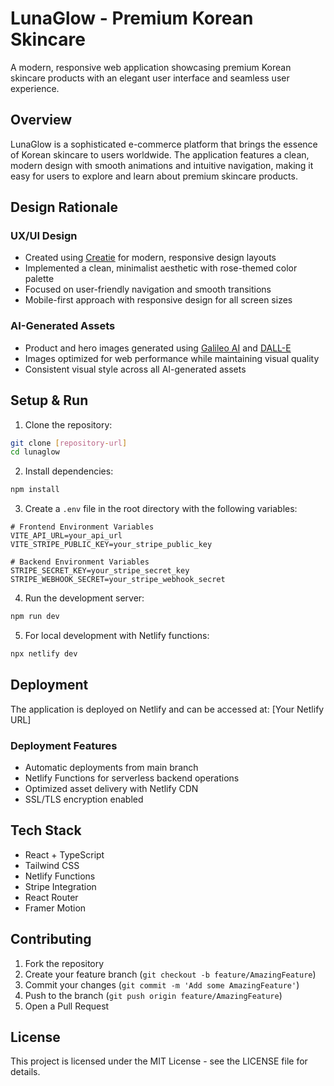 # LunaGlow - Premium Korean Skincare

A modern, responsive web application showcasing premium Korean skincare products with an elegant user interface and seamless user experience.

## Overview

LunaGlow is a sophisticated e-commerce platform that brings the essence of Korean skincare to users worldwide. The application features a clean, modern design with smooth animations and intuitive navigation, making it easy for users to explore and learn about premium skincare products.

## Design Rationale

### UX/UI Design
- Created using [Creatie](https://creatie.com) for modern, responsive design layouts
- Implemented a clean, minimalist aesthetic with rose-themed color palette
- Focused on user-friendly navigation and smooth transitions
- Mobile-first approach with responsive design for all screen sizes

### AI-Generated Assets
- Product and hero images generated using [Galileo AI](https://galileo.ai) and [DALL-E](https://openai.com/dall-e-2)
- Images optimized for web performance while maintaining visual quality
- Consistent visual style across all AI-generated assets

## Setup & Run

1. Clone the repository:
```bash
git clone [repository-url]
cd lunaglow
```

2. Install dependencies:
```bash
npm install
```

3. Create a `.env` file in the root directory with the following variables:
```env
# Frontend Environment Variables
VITE_API_URL=your_api_url
VITE_STRIPE_PUBLIC_KEY=your_stripe_public_key

# Backend Environment Variables
STRIPE_SECRET_KEY=your_stripe_secret_key
STRIPE_WEBHOOK_SECRET=your_stripe_webhook_secret
```

4. Run the development server:
```bash
npm run dev
```

5. For local development with Netlify functions:
```bash
npx netlify dev
```

## Deployment

The application is deployed on Netlify and can be accessed at:
[Your Netlify URL]

### Deployment Features
- Automatic deployments from main branch
- Netlify Functions for serverless backend operations
- Optimized asset delivery with Netlify CDN
- SSL/TLS encryption enabled

## Tech Stack

- React + TypeScript
- Tailwind CSS
- Netlify Functions
- Stripe Integration
- React Router
- Framer Motion

## Contributing

1. Fork the repository
2. Create your feature branch (`git checkout -b feature/AmazingFeature`)
3. Commit your changes (`git commit -m 'Add some AmazingFeature'`)
4. Push to the branch (`git push origin feature/AmazingFeature`)
5. Open a Pull Request

## License

This project is licensed under the MIT License - see the LICENSE file for details.